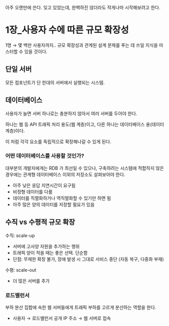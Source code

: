 아주 오랜만에 쓴다. 잊고 있었는데, 완벽하진 않더라도 작게나마 시작해보려고 한다.

# 1장_사용자 수에 따른 규모 확장성

1명 → 몇 백만 사용자까지.. 규모 확장성과 관계된 설계 문제를 푸는 데 쓰일 지식을 마스터할 수 있을 것이다.

## 단일 서버


모든 컴포넌트가 단 한대의 서버에서 실행되는 시스템.

## 데이터베이스


사용자가 늘면 서버 하나로는 충분하지 않아서 여러 서버를 두어야 한다.

하나는 웹 등 API 트래픽 처리 용도(웹 계층)이고, 다른 하나는 데이터베이스 용(데이터 계층)이다.

이 처럼 각각 요소를 독립적으로 확장해나갈 수 있게 된다.

### 어떤 데이터베이스를 사용할 것인가?


대부분의 개발자에게는 RDB 가 최선일 수 있으나, 구축하려는 시스템에 적합하지 않은 경우에는 관계형 데이터베이스 이외의 저장소도 살펴보아야 한다.


- 아주 낮은 응답 지연시간이 요구됨
- 비정형 데이터를 다룸
- 데이터를 직렬화하거나 역직렬화할 수 있기만 하면 됨
- 아주 많은 양의 데이터를 저장할 필요가 있음

## 수직 vs 수평적 규모 확장


수직: scale-up


- 서버에 고사양 자원을 추가하는 행위
- 트래픽 양이 적을 때는 좋은 선택. 단순함
- 단점: 무제한 확장 불가, 장애 발생 시 그대로 서비스 중단 (자동 복구, 다중화 부재)

수평: scale-out


- 더 많은 서버를 추가

### 로드밸런서


부하 분산 집합에 속한 웹 서버들에게 트래픽 부하를 고르게 분산하는 역할을 한다.


- 사용자 → 로드밸런서 공개 IP 주소 → 웹 서버로 접속
